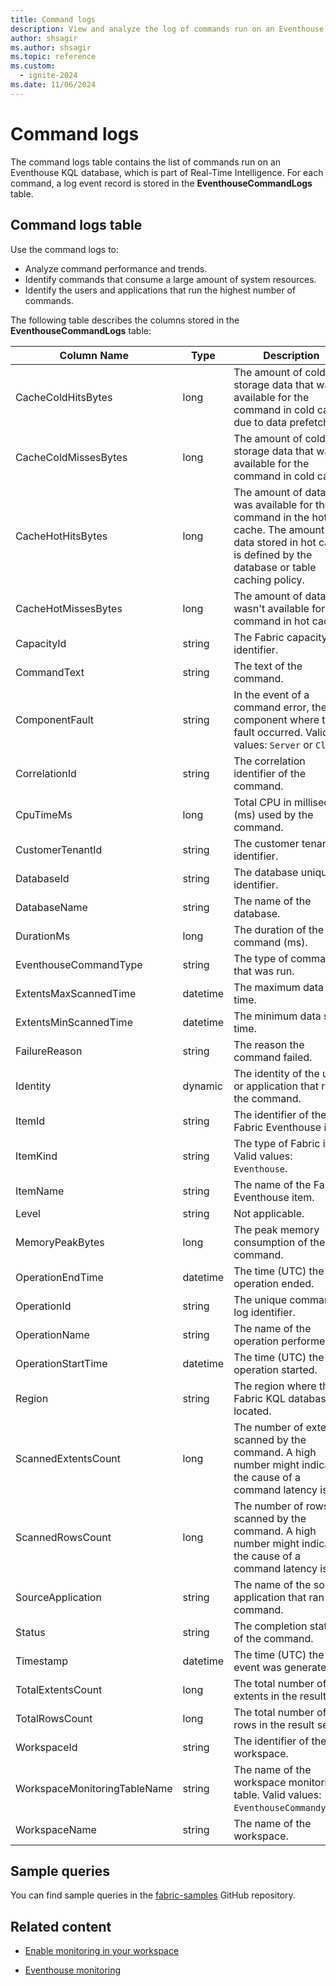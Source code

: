 ```yaml
---
title: Command logs
description: View and analyze the log of commands run on an Eventhouse KQL database within Real-Time Intelligence.
author: shsagir
ms.author: shsagir
ms.topic: reference
ms.custom:
  - ignite-2024
ms.date: 11/06/2024
---
```


# Command logs

The command logs table contains the list of commands run on an Eventhouse KQL database, which is part of Real-Time Intelligence. For each command, a log event record is stored in the **EventhouseCommandLogs** table.

## Command logs table

Use the command logs to:

* Analyze command performance and trends.
* Identify commands that consume a large amount of system resources.
* Identify the users and applications that run the highest number of commands.

The following table describes the columns stored in the **EventhouseCommandLogs** table:

| Column Name | Type | Description |
|--|--|--|
| CacheColdHitsBytes | long | The amount of cold storage data that was available for the command in cold cache due to data prefetching. |
| CacheColdMissesBytes | long | The amount of cold storage data that wasn't available for the command in cold cache. |
| CacheHotHitsBytes | long | The amount of data that was available for the command in the hot cache. The amount of data stored in hot cache is defined by the database or table caching policy. |
| CacheHotMissesBytes | long | The amount of data that wasn't available for the command in hot cache. |
| CapacityId | string | The Fabric capacity identifier. |
| CommandText | string | The text of the command. |
| ComponentFault | string | In the event of a command error, the component where the fault occurred. Valid values: `Server` or `Client`. |
| CorrelationId | string | The correlation identifier of the command. |
| CpuTimeMs | long | Total CPU in millisecond (ms) used by the command. |
| CustomerTenantId | string | The customer tenant identifier. |
| DatabaseId | string | The database unique identifier. |
| DatabaseName | string | The name of the database. |
| DurationMs | long | The duration of the command (ms). |
| EventhouseCommandType | string | The type of command that was run. |
| ExtentsMaxScannedTime | datetime | The maximum data scan time. |
| ExtentsMinScannedTime | datetime | The minimum data scan time. |
| FailureReason | string | The reason the command failed. |
| Identity | dynamic | The identity of the user or application that ran the command. |
| ItemId | string | The identifier of the Fabric Eventhouse item. |
| ItemKind | string | The type of Fabric item. Valid values: `Eventhouse`. |
| ItemName | string | The name of the Fabric Eventhouse item. |
| Level | string | Not applicable. |
| MemoryPeakBytes | long | The peak memory consumption of the command. |
| OperationEndTime | datetime | The time (UTC) the operation ended. |
| OperationId | string | The unique command log identifier. |
| OperationName | string | The name of the operation performed. |
| OperationStartTime | datetime | The time (UTC) the operation started. |
| Region | string | The region where the Fabric KQL database is located. |
| ScannedExtentsCount | long | The number of extents scanned by the command. A high number might indicate the cause of a command latency issue. |
| ScannedRowsCount | long | The number of rows scanned by the command. A high number might indicate the cause of a command latency issue. |
| SourceApplication | string | The name of the source application that ran the command. |
| Status | string | The completion status of the command. |
| Timestamp | datetime | The time (UTC) the event was generated. |
| TotalExtentsCount | long | The total number of extents in the result set. |
| TotalRowsCount | long | The total number of rows in the result set. |
| WorkspaceId | string | The identifier of the workspace. |
| WorkspaceMonitoringTableName | string | The name of the workspace monitoring table. Valid values: `EventhouseCommandyLogs`. |
| WorkspaceName | string | The name of the workspace. |

## Sample queries

You can find sample queries in the [fabric-samples](https://github.com/microsoft/fabric-samples) GitHub repository.

## Related content

* [Enable monitoring in your workspace](../fundamentals/enable-workspace-monitoring.md)

* [Eventhouse monitoring](monitor-eventhouse.md)
